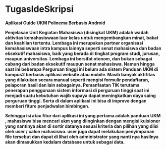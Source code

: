# TugasIdeSkripsi
<b>Aplikasi Guide UKM Polinema Berbasis Android <b>
  
Penjelasan
  Unit Kegiatan Mahasiswa (disingkat UKM) adalah wadah aktivitas kemahasiswaan luar kelas untuk mengembangkan minat, bakat dan keahlian tertentu. Lembaga ini merupakan partner organisasi kemahasiswaan intra kampus lainnya seperti senat mahasiswa dan badan eksekutif mahasiswa, baik yang berada di tingkat program studi, jurusan, maupun universitas. Lembaga ini bersifat otonom, dan bukan sebagai cabang dari badan eksekutif maupun senat mahasiswa.
Namun hingga saat ini beberapa Perguruan tinggi ini belum ada sistem Panduan UKM di kampus2 berbasis aplikasi website atau mobile. Masih banyak aktifitas yang dilakukan secara manual seperti mengisi formulir pendaftaran, pelaporan hasil dan lain sebagainya. Pemanfaatan TIK terutama penerapan penggunaan sistem informasi di perguruan tinggi saat ini menjadi suatu kebutuhan wajib supaya dapat meningkatkan daya saing perguruan tinggi. Serta di dalam aplikasi ini bisa di improve dengan memberi fiture penjadwalan bimbingan.

Sehingga isi atau fitur dari aplikasi ini yang pertama adalah panduan UKM , mahasiswa bisa mencari ukm yang diinginkan dengan mengisi kuisioner yang nantinya akan di sortir datanya sesuai kriteria dan pilihan yang diisi oleh user / calon mahasiswa. user juga dapat melakukan penyimpanan file tersebut dan dapat di lihat oleh administrator yang nanti nya hasilnya akan dimasukkan kedalam database untuk sebagai data. 
